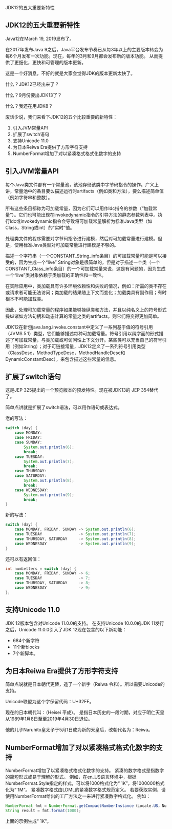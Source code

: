 JDK12的五大重要新特性

## JDK12的五大重要新特性

Java12在March 19, 2019发布了。

在2017年发布Java 9之后，Java平台发布节奏已从每3年以上的主要版本转变为每6个月发布一次功能。现在，每年的3月和9月都会发布新的版本功能。 从而提供了更细化，更快和可管理的版本更新。

这是一个好消息，不好的就是大家会觉得JDK的版本更新太快了。

什么？JDK12已经出来了？

什么？9月份要出JDK13了？

什么？我还在用JDK8？

废话少说，我们来看下JDK12的五个比较重要的新特性：

1. 引入JVM常量API
2. 扩展了switch语句
3. 支持Unicode 11.0
4. 为日本Reiwa Era提供了方形字符支持
5. NumberFormat增加了对以紧凑格式格式化数字的支持

## 引入JVM常量API

每个Java类文件都有一个常量池，该池存储该类中字节码指令的操作。广义上讲，常量池中的条目要么描述运行时artifacts（例如类和方法），要么描述简单值（例如字符串和整数）。

所有这些条目都称为可加载常量，因为它们可以用作ldc指令的参数（“加载常量”）。它们也可能出现在invokedynamic指令的引导方法的静态参数列表中。执行ldc或invokedynamic指令会导致将可加载常量解析为标准Java类型（如Class，String或int）的“实时”值。

处理类文件的程序需要对字节码指令进行建模，然后对可加载常量进行建模。但是，使用标准Java类型对可加载常量进行建模是不够的。

描述一个字符串（一个CONSTANT_String_info条目）的可加载常量可能是可以接受的，因为生成一个“live” String对象是很简单的，但是对于描述一个类（一个CONSTANT_Class_info条目）的一个可加载常量来说，这是有问题的，因为生成一个“live”类对象依赖于类加载的正确性和一致性。

在实际应用中，类加载具有许多环境依赖性和失败的情况，例如：所需的类不存在或请求者可能无法访问；类加载的结果随上下文而变化；加载类具有副作用；有时根本不可能加载类。

因此，处理可加载常量的程序如果能够操纵类和方法，并且以纯名义上的符号形式操纵诸如方法句柄和动态计算的常量之类的artifacts，则它们将变得更加简单。

JDK12在新包java.lang.invoke.constant中定义了一系列基于值的符号引用（JVMS 5.1）类型，它们能够描述每种可加载常量。符号引用以纯字面的形式描述了可加载常量，与类加载或可访问性上下文分开。某些类可以充当自己的符号引用（例如String）；对于可链接常量，JDK12定义了一系列符号引用类型（ClassDesc，MethodTypeDesc，MethodHandleDesc和DynamicConstantDesc），来包含描述这些常量的信息。

## 扩展了switch语句

这是JEP 325提出的一个预览版本的预发特性。现在被JDK13的 JEP 354替代了。

简单点讲就是扩展了switch语法，可以用作语句或表达式。

老的写法：
~~~java
switch (day) {
    case MONDAY:
    case FRIDAY:
    case SUNDAY:
        System.out.println(6);
        break;
    case TUESDAY:
        System.out.println(7);
        break;
    case THURSDAY:
    case SATURDAY:
        System.out.println(8);
        break;
    case WEDNESDAY:
        System.out.println(9);
        break;
}
~~~

新的写法：
~~~java
switch (day) {
    case MONDAY, FRIDAY, SUNDAY -> System.out.println(6);
    case TUESDAY                -> System.out.println(7);
    case THURSDAY, SATURDAY     -> System.out.println(8);
    case WEDNESDAY              -> System.out.println(9);
}
~~~

还可以有返回值：

~~~java
int numLetters = switch (day) {
    case MONDAY, FRIDAY, SUNDAY -> 6;
    case TUESDAY                -> 7;
    case THURSDAY, SATURDAY     -> 8;
    case WEDNESDAY              -> 9;
};
~~~

## 支持Unicode 11.0

JDK 12版本包含对Unicode 11.0.0的支持。 在支持Unicode 10.0.0的JDK 11发行之后，Unicode 11.0.0引入了JDK 12现在包含的以下新功能：

* 684个新字符
* 11个新blocks
* 7个新脚本。

## 为日本Reiwa Era提供了方形字符支持

简单点说就是日本朝代更替，造了一个新字（Reiwa 令和）。所以需要Unicode的支持。 

Unicode联盟为这个字保留代码：U+32FF。

现在的日本朝代叫：（Heisei 平成）。 是指日本历史的一段时期，对应于明仁天皇从1989年1月8日至至2019年4月30日退位。

他的儿子Naruhito皇太子于5月1日成为新的天皇后，改朝代名为：Reiwa。

## NumberFormat增加了对以紧凑格式格式化数字的支持

NumberFormat增加了以紧凑格式格式化数字的支持。 紧凑的数字格式是指数字的简短形式或易于理解的形式。 例如，在en_US语言环境中，根据NumberFormat.Style指定的样式，可以将1000格式化为“ 1K”，将1000000格式化为“ 1M”。 紧凑数字格式由LDML的紧凑数字格式规范定义。 若要获取实例，请使用NumberFormat给出的工厂方法之一来进行紧凑数字格式化。 例如：

~~~java
NumberFormat fmt = NumberFormat.getCompactNumberInstance（Locale.US，NumberFormat.Style.SHORT）;
String result = fmt.format(1000);
~~~

上面的示例生成“ 1K”。





